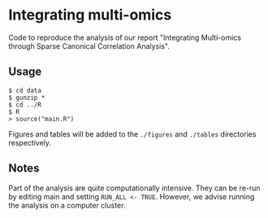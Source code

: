 # Integrating multi-omics

Code to reproduce the analysis of our report "Integrating Multi-omics through Sparse Canonical Correlation Analysis". 

## Usage

```
$ cd data
$ gunzip *
$ cd ../R
$ R
> source("main.R")
```

Figures and tables will be added to the `./figures` and `./tables` directories respectively.


## Notes

Part of the analysis are quite computationally intensive. They can be re-run by editing main and setting `RUN_ALL <- TRUE`. However, we advise running the analysis on a computer cluster.


